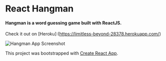 # React Hangman

#### Hangman is a word guessing game built with ReactJS. 
Check it out on [Heroku]:(https://limitless-beyond-28378.herokuapp.com/)

![Hangman App Screenshot](https://i.imgur.com/GFPrroj.png)

This project was bootstrapped with [Create React App](https://github.com/facebookincubator/create-react-app).

